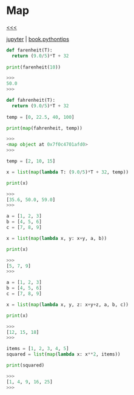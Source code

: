 
Map
======

[<<<](https://github.com/ttltrk/PRG/blob/master/PY/DOC/OPYM/04_MET_FUN/FUNCTIONS/BUILT_IN_FUNCTIONS.MD)

[jupyter](https://www.udemy.com/complete-python-bootcamp/learn/v4/t/lecture/3512786?start=15) | 
[book.pythontips](http://book.pythontips.com/en/latest/map_filter.html)

```python
def farenheit(T):
  return (9.0/5)*T + 32
  
print(farenheit(10))

>>>
50.0
>>>
```

```python
def fahrenheit(T):
  return (9.0/5)*T + 32
  
temp = [0, 22.5, 40, 100]

print(map(fahrenheit, temp))

>>>
<map object at 0x7f0c4701afd0>
>>>
```

```python
temp = [2, 10, 15]

x = list(map(lambda T: (9.0/5)*T + 32, temp))

print(x)

>>>
[35.6, 50.0, 59.0]
>>>
```

```python
a = [1, 2, 3]
b = [4, 5, 6]
c = [7, 8, 9]

x = list(map(lambda x, y: x+y, a, b))

print(x)

>>>
[5, 7, 9]
>>>
```

```python
a = [1, 2, 3]
b = [4, 5, 6]
c = [7, 8, 9]

x = list(map(lambda x, y, z: x+y+z, a, b, c))

print(x)

>>>
[12, 15, 18]
>>>
```

```python
items = [1, 2, 3, 4, 5]
squared = list(map(lambda x: x**2, items))

print(squared)

>>>
[1, 4, 9, 16, 25]
>>>
```
